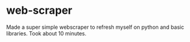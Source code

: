 # web-scraper
Made a super simple webscraper to refresh myself on python and basic libraries. Took about 10 minutes. 
